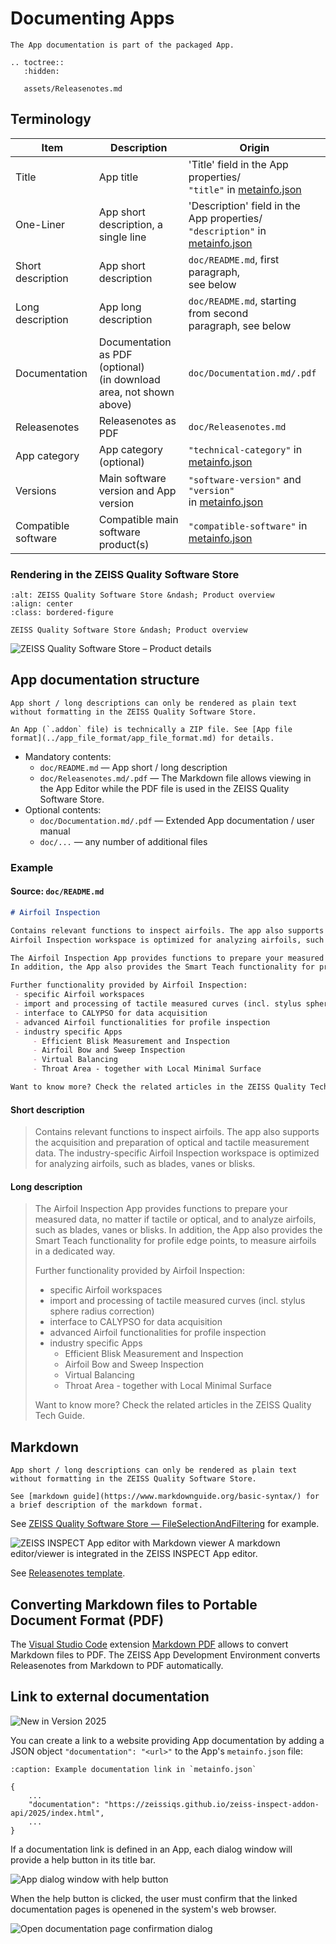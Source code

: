 # Documenting Apps

```{note}
The App documentation is part of the packaged App.
```

```{eval-rst}
.. toctree::
   :hidden:

   assets/Releasenotes.md
```

## Terminology

| Item                           | Description                                                | Origin                                                              |
| ------------------------------ | ---------------------------------------------------------- | ------------------------------------------------------------------- |
| Title                          | App title                                                  | 'Title' field in the App properties/<br>`"title"` in <a href="../app_file_format/app_file_format.html#metainfojson-documentation">metainfo.json</a> |
| One-Liner                      | App short description, a single line                       | 'Description' field in the App properties/<br>`"description"` in <a href="../app_file_format/app_file_format.html#metainfojson-documentation">metainfo.json</a> |
| Short description              | App short description                                      | `doc/README.md`, first paragraph,<br>see below                      |
| Long description               | App long description                                       | `doc/README.md`, starting from second<br>paragraph, see below       |
| Documentation                  | Documentation as PDF (optional)<br>(in download area, not shown above)  | `doc/Documentation.md/.pdf`                            |
| Releasenotes                   | Releasenotes as PDF                                        | `doc/Releasenotes.md`                                               |
| App category                   | App category (optional)                                    | `"technical-category"` in <a href="../app_file_format/app_file_format.html#metainfojson-documentation">metainfo.json</a> |
| Versions                       | Main software version and App version                      | `"software-version"` and  `"version"`<br>in <a href="../app_file_format/app_file_format.html#metainfojson-documentation">metainfo.json</a> |
| Compatible software            | Compatible main software product(s)                        | `"compatible-software"` in <a href="../app_file_format/app_file_format.html#metainfojson-documentation">metainfo.json</a> |

### Rendering in the ZEISS Quality Software Store

```{figure} assets/software_store-1.png
:alt: ZEISS Quality Software Store &ndash; Product overview
:align: center
:class: bordered-figure

ZEISS Quality Software Store &ndash; Product overview
```

![ZEISS Quality Software Store &ndash; Product details](assets/software_store-2.png)

## App documentation structure

```{caution}
App short / long descriptions can only be rendered as plain text without formatting in the ZEISS Quality Software Store.
```

```{note}
An App (`.addon` file) is technically a ZIP file. See [App file format](../app_file_format/app_file_format.md) for details.
```

* Mandatory contents:
  * `doc/README.md` &mdash; App short / long description
  * `doc/Releasenotes.md/.pdf` &mdash; The Markdown file allows viewing in the App Editor while the PDF file is used in the ZEISS Quality Software Store. 
* Optional contents:
  * `doc/Documentation.md/.pdf` &mdash; Extended App documentation / user manual
  * `doc/...` &mdash; any number of additional files

### Example

#### Source: `doc/README.md`

```markdown
# Airfoil Inspection

Contains relevant functions to inspect airfoils. The app also supports the acquisition and preparation of optical and tactile measurement data. The industry-specific
Airfoil Inspection workspace is optimized for analyzing airfoils, such as blades, vanes or blisks.

The Airfoil Inspection App provides functions to prepare your measured data, no matter if tactile or optical, and to analyze airfoils, such as blades, vanes or blisks.
In addition, the App also provides the Smart Teach functionality for profile edge points, to measure airfoils in a dedicated way. 

Further functionality provided by Airfoil Inspection: 
 - specific Airfoil workspaces 
 - import and processing of tactile measured curves (incl. stylus sphere radius correction) 
 - interface to CALYPSO for data acquisition 
 - advanced Airfoil functionalities for profile inspection 
 - industry specific Apps  
     - Efficient Blisk Measurement and Inspection 
     - Airfoil Bow and Sweep Inspection 
     - Virtual Balancing 
     - Throat Area - together with Local Minimal Surface 

Want to know more? Check the related articles in the ZEISS Quality Tech Guide.
```

#### Short description

> Contains relevant functions to inspect airfoils. The app also supports the acquisition and preparation of optical and tactile measurement data. The industry-specific
> Airfoil Inspection workspace is optimized for analyzing airfoils, such as blades, vanes or blisks.

#### Long description


> The Airfoil Inspection App provides functions to prepare your measured data, no matter if tactile or optical, and to analyze airfoils, such as blades, vanes or blisks.
> In addition, the App also provides the Smart Teach functionality for profile edge points, to measure airfoils in a dedicated way. 
>
> Further functionality provided by Airfoil Inspection: 
> - specific Airfoil workspaces 
> - import and processing of tactile measured curves (incl. stylus sphere radius correction) 
> - interface to CALYPSO for data acquisition 
> - advanced Airfoil functionalities for profile inspection 
> - industry specific Apps  
>     - Efficient Blisk Measurement and Inspection 
>     - Airfoil Bow and Sweep Inspection 
>     - Virtual Balancing 
>     - Throat Area - together with Local Minimal Surface 
>
> Want to know more? Check the related articles in the ZEISS Quality Tech Guide.

## Markdown

```{caution}
App short / long descriptions can only be rendered as plain text without formatting in the ZEISS Quality Software Store.
```

```{note}
See [markdown guide](https://www.markdownguide.org/basic-syntax/) for a brief description of the markdown format.
```

See [ZEISS Quality Software Store &mdash; FileSelectionAndFiltering](https://software-store.zeiss.com/products/apps/FileSelectionAndFiltering) for example.

![ZEISS INSPECT App editor with Markdown viewer](assets/markdown_editor_viewer.png)
A markdown editor/viewer is integrated in the ZEISS INSPECT App editor.

See [Releasenotes template](assets/Releasenotes.md).

## Converting Markdown files to Portable Document Format (PDF)

The [Visual Studio Code](https://code.visualstudio.com/) extension [Markdown PDF](https://marketplace.visualstudio.com/items?itemName=yzane.markdown-pdf) allows to convert Markdown files to PDF.
The ZEISS App Development Environment converts Releasenotes from Markdown to PDF automatically. 

## Link to external documentation

![New in Version 2025](https://img.shields.io/badge/New-Version_2025-orange)

You can create a link to a website providing App documentation by adding a JSON object `"documentation": "<url>"` to the App's `metainfo.json` file:

```{code-block}
:caption: Example documentation link in `metainfo.json`

{
    ...
    "documentation": "https://zeissiqs.github.io/zeiss-inspect-addon-api/2025/index.html",
    ...
}
```

If a documentation link is defined in an App, each dialog window will provide a help button in its title bar.

![App dialog window with help button](assets/dialog_help_button.png)

When the help button is clicked, the user must confirm that the linked documentation pages is openened in the system's web browser.

![Open documentation page confirmation dialog](assets/open_documentation_confirmation.png)
